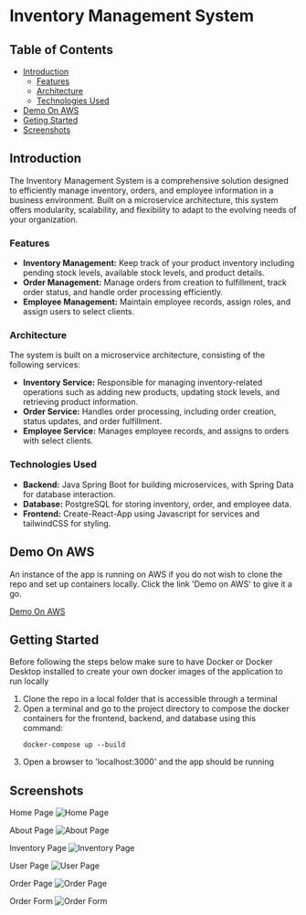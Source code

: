 # Inventory Management System

## Table of Contents
- [Introduction](#introduction)
  - [Features](#features)
  - [Architecture](#architecture)
  - [Technologies Used](#technologies-used)
- [Demo On AWS](#demo-on-aws)
- [Geting Started](#getting-started)
- [Screenshots](#screenshots)

## Introduction

The Inventory Management System is a comprehensive solution designed to efficiently manage inventory, orders, and employee information in a business environment. Built on a microservice architecture, this system offers modularity, scalability, and flexibility to adapt to the evolving needs of your organization.

### Features

- **Inventory Management:** Keep track of your product inventory including pending stock levels, available stock levels, and product details.
- **Order Management:** Manage orders from creation to fulfillment, track order status, and handle order processing efficiently.
- **Employee Management:** Maintain employee records, assign roles, and assign users to select clients.

### Architecture

The system is built on a microservice architecture, consisting of the following services:

- **Inventory Service:** Responsible for managing inventory-related operations such as adding new products, updating stock levels, and retrieving product information.
- **Order Service:** Handles order processing, including order creation, status updates, and order fulfillment.
- **Employee Service:** Manages employee records, and assigns to orders with select clients.

### Technologies Used

- **Backend:** Java Spring Boot for building microservices, with Spring Data for database interaction.
- **Database:** PostgreSQL for storing inventory, order, and employee data.
- **Frontend:** Create-React-App using Javascript for services and tailwindCSS for styling.

## Demo On AWS

An instance of the app is running on AWS if you do not wish to clone the repo and set up containers locally. Click the link 'Demo on AWS' to give it a go.

[Demo On AWS](https://ims-demo.xyz/)


## Getting Started

Before following the steps below make sure to have Docker or Docker Desktop installed to create your own docker images of the application to run locally

1. Clone the repo in a local folder that is accessible through a terminal
2. Open a terminal and go to the project directory to compose the docker containers for the frontend, backend, and database using this command:
   ```
   docker-compose up --build
3. Open a browser to 'localhost:3000' and the app should be running

## Screenshots
Home Page
![Home Page](images/HomePage.png "Home Page")

About Page
![About Page](images/AboutPage.png "About Page")

Inventory Page
![Inventory Page](images/InventoryPage.png "Inventory Page")

User Page
![User Page](images/UserPage.png "User Page")

Order Page
![Order Page](images/OrderPage.png "Order Page")

Order Form
![Order Form](images/OrderForm.png "Order Form")
